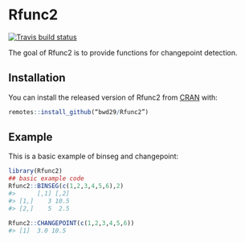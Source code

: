 
<!-- README.md is generated from README.Rmd. Please edit that file -->

# Rfunc2

<!-- badges: start -->

[![Travis build
status](https://travis-ci.com/bwd29/Rfunc2.svg?branch=master)](https://travis-ci.com/bwd29/Rfunc2)
<!-- badges: end -->

The goal of Rfunc2 is to provide functions for changepoint detection.

## Installation

You can install the released version of Rfunc2 from
[CRAN](https://CRAN.R-project.org) with:

``` r
remotes::install_github(“bwd29/Rfunc2”)
```

## Example

This is a basic example of binseg and changepoint:

``` r
library(Rfunc2)
## basic example code
Rfunc2::BINSEG(c(1,2,3,4,5,6),2)
#>      [,1] [,2]
#> [1,]    3 10.5
#> [2,]    5  2.5

Rfunc2::CHANGEPOINT(c(1,2,3,4,5,6))
#> [1]  3.0 10.5
```
